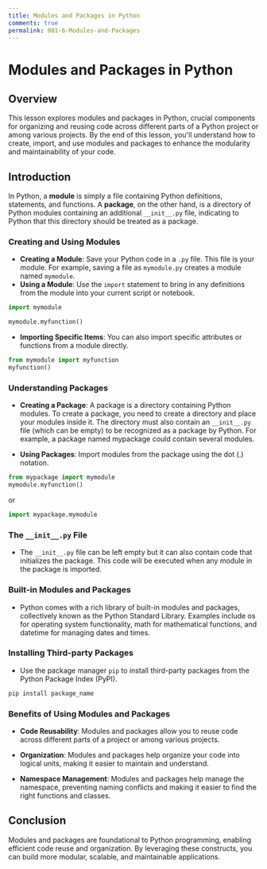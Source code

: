 ```yaml
---
title: Modules and Packages in Python
comments: true
permalink: 001-6-Modules-and-Packages
---
```


# Modules and Packages in Python

## Overview
This lesson explores modules and packages in Python, crucial components for organizing and reusing code across different parts of a Python project or among various projects. By the end of this lesson, you'll understand how to create, import, and use modules and packages to enhance the modularity and maintainability of your code.

## Introduction

In Python, a **module** is simply a file containing Python definitions, statements, and functions. A **package**, on the other hand, is a directory of Python modules containing an additional `__init__.py` file, indicating to Python that this directory should be treated as a package.

### Creating and Using Modules

- **Creating a Module**: Save your Python code in a `.py` file. This file is your module. For example, saving a file as `mymodule.py` creates a module named `mymodule`.
- **Using a Module**: Use the `import` statement to bring in any definitions from the module into your current script or notebook.

```python
import mymodule

mymodule.myfunction()
```

- **Importing Specific Items**: You can also import specific attributes or functions from a module directly.

```python
from mymodule import myfunction
myfunction()
```

### Understanding Packages

- **Creating a Package**: A package is a directory containing Python modules. To create a package, you need to create a directory and place your modules inside it. The directory must also contain an `__init__.py` file (which can be empty) to be recognized as a package by Python. For example, a package named mypackage could contain several modules.

- **Using Packages**: Import modules from the package using the dot (.) notation.

```python
from mypackage import mymodule
mymodule.myfunction()
```

or

```python
import mypackage.mymodule
```

### The `__init__.py` File

- The `__init__.py` file can be left empty but it can also contain code that initializes the package. This code will be executed when any module in the package is imported.

### Built-in Modules and Packages

- Python comes with a rich library of built-in modules and packages, collectively known as the Python Standard Library. Examples include os for operating system functionality, math for mathematical functions, and datetime for managing dates and times.

### Installing Third-party Packages

- Use the package manager `pip` to install third-party packages from the Python Package Index (PyPI).

```bash
pip install package_name
```

### Benefits of Using Modules and Packages

- **Code Reusability**: Modules and packages allow you to reuse code across different parts of a project or among various projects.

- **Organization**: Modules and packages help organize your code into logical units, making it easier to maintain and understand.

- **Namespace Management**: Modules and packages help manage the namespace, preventing naming conflicts and making it easier to find the right functions and classes.

## Conclusion

Modules and packages are foundational to Python programming, enabling efficient code reuse and organization. By leveraging these constructs, you can build more modular, scalable, and maintainable applications.